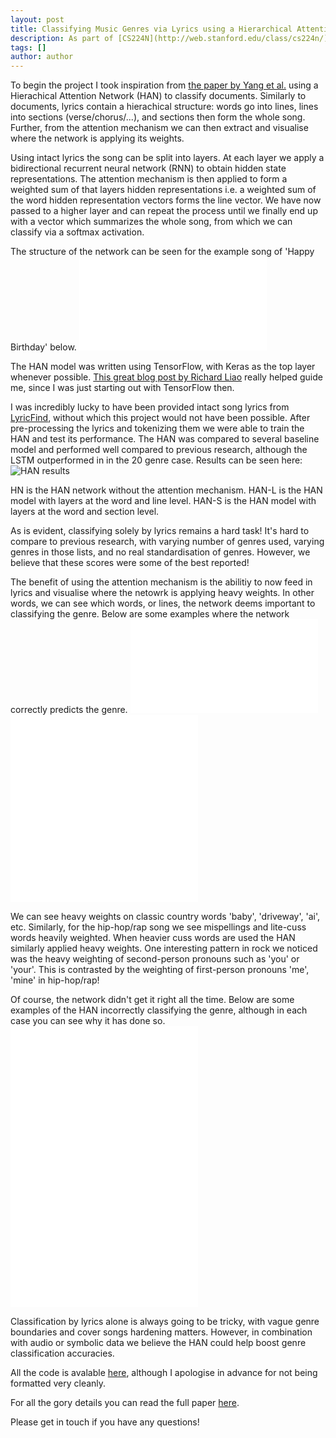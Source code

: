 ```yaml
---
layout: post
title: Classifying Music Genres via Lyrics using a Hierarchical Attention Network
description: As part of [CS224N](http://web.stanford.edu/class/cs224n/) here at [Stanford](https://www.stanford.edu/) I began learning about the various uses of deep learning in natural language processing. As part of this course, I decided to begin a project to try and classify music genre using lyrics only which has typically been a tough problem in the music information retrieval (MIR) field. At the culmination of the course I was so invested in the course that I continued working on it and eventually published this research in ISMIR 2017, held in Suzhou, China.
tags: []
author: author
---
```

To begin the project I took inspiration from [the paper by Yang et al.](http://www.aclweb.org/anthology/N16-1174) using a Hierachical Attention Network (HAN) to classify documents. Similarly to documents, lyrics contain a hierachical structure: words go into lines, lines into sections (verse/chorus/...), and sections then form the whole song. Further, from the attention mechanism we can then extract and visualise where the network is applying its weights.

Using intact lyrics the song can be split into layers. At each layer we apply a bidirectional recurrent neural network (RNN) to obtain hidden state representations. The attention mechanism is then applied to form a weighted sum of that layers hidden representations i.e. a weighted sum of the word hidden representation vectors forms the line vector. We have now passed to a higher layer and can repeat the process until we finally end up with a vector which summarizes the whole song, from which we can classify via a softmax activation.

The structure of the network can be seen for the example song of 'Happy Birthday' below.
![HAN Architecture](/assets/img/lyricsHAN/network_image.pdf)
<!--![HAN Architecture]({{"/assets/img/lyricsHAN/network_image.pdf"}})-->

The HAN model was written using TensorFlow, with Keras as the top layer whenever possible. [This great blog post by Richard Liao](https://richliao.github.io/supervised/classification/2016/12/26/textclassifier-HATN/) really helped guide me, since I was just starting out with TensorFlow then.

I was incredibly lucky to have been provided intact song lyrics from [LyricFind](http://www.lyricfind.com/), without which this project would not have been possible. After pre-processing the lyrics and tokenizing them we were able to train the HAN and test its performance. The HAN was compared to several baseline model and performed well compared to previous research, although the LSTM outperformed in in the 20 genre case. Results can be seen here:
![HAN results](/assets/img/lyricsHAN/results.png)

HN is the HAN network without the attention mechanism. HAN-L is the HAN model with layers at the word and line level. HAN-S is the HAN model with layers at the word and section level.

As is evident, classifying solely by lyrics remains a hard task! It's hard to compare to previous research, with varying number of genres used, varying genres in those lists, and no real standardisation of genres. However, we believe that these scores were some of the best reported!

The benefit of using the attention mechanism is the abilitiy to now feed in lyrics and visualise where the netowrk is applying heavy weights. In other words, we can see which words, or lines, the network deems important to classifying the genre. Below are some examples where the network correctly predicts the genre.
![HAN results](/assets/img/lyricsHAN/country_example.pdf)
![HAN results](/assets/img/lyricsHAN/rap_example.pdf)
![HAN results](/assets/img/lyricsHAN/rock_example.pdf)

We can see heavy weights on classic country words 'baby', 'driveway', 'ai', etc. Similarly, for the hip-hop/rap song we see mispellings and lite-cuss words heavily weighted. When heavier cuss words are used the HAN similarly applied heavy weights. One interesting pattern in rock we noticed was the heavy weighting of second-person pronouns such as 'you' or 'your'. This is contrasted by the weighting of first-person pronouns 'me', 'mine' in hip-hop/rap!

Of course, the network didn't get it right all the time. Below are some examples of the HAN incorrectly classifying the genre, although in each case you can see why it has done so.
![HAN results](/assets/img/lyricsHAN/popwrong_country_example.pdf)
![HAN results](/assets/img/lyricsHAN/popwrong_example.pdf)
![HAN results](/assets/img/lyricsHAN/rapwrong_pop_example.pdf)

Classification by lyrics alone is always going to be tricky, with vague genre boundaries and cover songs hardening matters. However, in combination with audio or symbolic data we believe the HAN could help boost genre classification accuracies. 

All the code is avalable [here](https://github.com/alexTsaptsinos/lyricsHAN), although I apologise in advance for not being formatted very cleanly.

For all the gory details you can read the full paper [here](https://alextsaptsinos.github.io/papers/lyricspaper.pdf).

Please get in touch if you have any questions!

